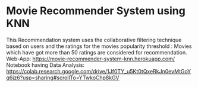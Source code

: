 # Movie Recommender System using KNN

This Recommendation system uses the collaborative filtering technique based on users and the ratings for the movies popularity threshold :
Movies which have got more than 50 ratings are considered for recommendation.
Web-App: https://movie-recommender-system-knn.herokuapp.com/
Notebook having Data Analysis: https://colab.research.google.com/drive/1Jf0TY_u5Kt0tQxeRkJn0evMtGoYq6jz6?usp=sharing#scrollTo=YTwkoChp8kGV

